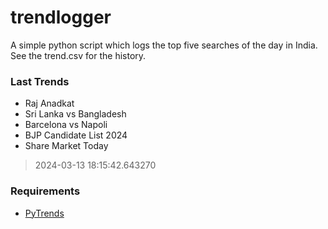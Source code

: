 # trendlogger
A simple python script which logs the top five searches of the day in India.<br>See the trend.csv for the history.<br>

<!-- Last Trends -->
### Last Trends
* Raj Anadkat
* Sri Lanka vs Bangladesh
* Barcelona vs Napoli
* BJP Candidate List 2024
* Share Market Today
> 2024-03-13 18:15:42.643270

<!-- Requirements -->
### Requirements
* [PyTrends](https://github.com/dreyco676/pytrends)
